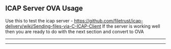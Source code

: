 ## ICAP Server OVA Usage

Use this to test the icap server - https://github.com/filetrust/icap-delivery/wiki/Sending-files-via-C-ICAP-Client
If the server is working well then you are ready to do with the next section and convert to OVA

---
---